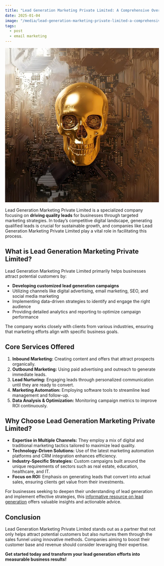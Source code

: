 ```yaml
---
title: "Lead Generation Marketing Private Limited: A Comprehensive Overview"
date: 2025-01-04
image: "/media/lead-generation-marketing-private-limited-a-comprehensive-overview.webp"
tags:
  - post
  - email marketing
---
```


![Lead Generation Marketing Private Limited: A Comprehensive Overview](/media/lead-generation-marketing-private-limited-a-comprehensive-overview.webp)

Lead Generation Marketing Private Limited is a specialized company focusing on **driving quality leads** for businesses through targeted marketing strategies. In today’s competitive digital landscape, generating qualified leads is crucial for sustainable growth, and companies like Lead Generation Marketing Private Limited play a vital role in facilitating this process.

## What is Lead Generation Marketing Private Limited?

Lead Generation Marketing Private Limited primarily helps businesses attract potential customers by:

- **Developing customized lead generation campaigns**
- Utilizing channels like digital advertising, email marketing, SEO, and social media marketing
- Implementing data-driven strategies to identify and engage the right audience
- Providing detailed analytics and reporting to optimize campaign performance

The company works closely with clients from various industries, ensuring that marketing efforts align with specific business goals.

## Core Services Offered

1. **Inbound Marketing:** Creating content and offers that attract prospects organically.
2. **Outbound Marketing:** Using paid advertising and outreach to generate immediate leads.
3. **Lead Nurturing:** Engaging leads through personalized communication until they are ready to convert.
4. **Marketing Automation:** Employing software tools to streamline lead management and follow-up.
5. **Data Analysis & Optimization:** Monitoring campaign metrics to improve ROI continuously.

## Why Choose Lead Generation Marketing Private Limited?

- **Expertise in Multiple Channels:** They employ a mix of digital and traditional marketing tactics tailored to maximize lead quality.
- **Technology-Driven Solutions:** Use of the latest marketing automation platforms and CRM integration enhances efficiency.
- **Industry-Specific Strategies:** Custom campaigns built around the unique requirements of sectors such as real estate, education, healthcare, and IT.
- **Focus on ROI:** Emphasis on generating leads that convert into actual sales, ensuring clients get value from their investments.

For businesses seeking to deepen their understanding of lead generation and implement effective strategies, this [informative resource on lead generation](https://leadcraftr.com/posts/lead-generation/) offers valuable insights and actionable advice.

## Conclusion

Lead Generation Marketing Private Limited stands out as a partner that not only helps attract potential customers but also nurtures them through the sales funnel using innovative methods. Companies aiming to boost their customer base and revenue should consider leveraging their expertise.

**Get started today and transform your lead generation efforts into measurable business results!**
